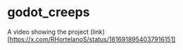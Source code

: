 # godot_creeps

A video showing the project (link)[https://x.com/RHortelanoS/status/1816918954037916151]
